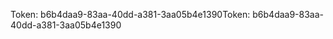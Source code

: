 <span data-ttu-id="4fab1-101">Token: b6b4daa9-83aa-40dd-a381-3aa05b4e1390</span><span class="sxs-lookup"><span data-stu-id="4fab1-101">Token: b6b4daa9-83aa-40dd-a381-3aa05b4e1390</span></span>
